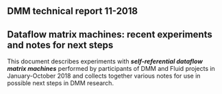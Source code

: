 ## DMM technical report 11-2018

## Dataflow matrix machines: recent experiments and notes for next steps

This document describes experiments with _**self-referential dataflow matrix machines**_ performed  by participants of DMM and Fluid projects in January-October 2018
and collects together various notes for use in possible next steps in DMM research.
